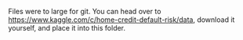  Files were to large for git. You can head over to 
 https://www.kaggle.com/c/home-credit-default-risk/data,
 download it yourself, and place it into this folder.